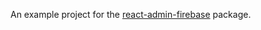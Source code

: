 An example project for the [react-admin-firebase](https://github.com/benwinding/react-admin-firebase) package.